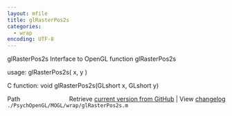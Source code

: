 ```yaml
---
layout: mfile
title: glRasterPos2s
categories:
  - wrap
encoding: UTF-8
---
```


glRasterPos2s  Interface to OpenGL function glRasterPos2s  

usage:  glRasterPos2s( x, y )  

C function:  void glRasterPos2s(GLshort x, GLshort y)  


<div class="code_header" style="text-align:right;">
  <span style="float:left;">Path&nbsp;&nbsp;</span> <span class="counter">Retrieve <a href=
  "https://raw.github.com/Psychtoolbox-3/Psychtoolbox-3/beta/./PsychOpenGL/MOGL/wrap/glRasterPos2s.m">current version from GitHub</a> | View <a href=
  "https://github.com/Psychtoolbox-3/Psychtoolbox-3/commits/beta/./PsychOpenGL/MOGL/wrap/glRasterPos2s.m">changelog</a></span>
</div>
<div class="code">
  <code>./PsychOpenGL/MOGL/wrap/glRasterPos2s.m</code>
</div>
